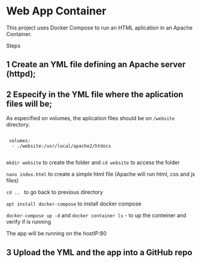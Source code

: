 # Web App Container

This project uses Docker Compose to run an HTML aplication in an Apache Container.

Steps

## 1 Create an YML file defining an Apache server (httpd); 

## 2 Especify in the YML file where the aplication files will be; 

As especified on volumes, the aplication files should be on `/website` directory.

  ````
  
   volumes:
    - ./website:/usr/local/apache2/htdocs
    
  ````
  
  `mkdir website` to create the folder and `cd website` to access the folder
  
  `nano index.html` to create a simple html file (Apache will run html, css and js files)
  
  `cd .. ` to go back to previous directory
  
  `apt install docker-compose` to install docker compose
  
  `docker-compose up -d` and `docker container ls` - to up the conteiner and verify if is running
  
  The app will be running on the hostIP:80
  
  
## 3 Upload the YML and the app into a GitHub repo
